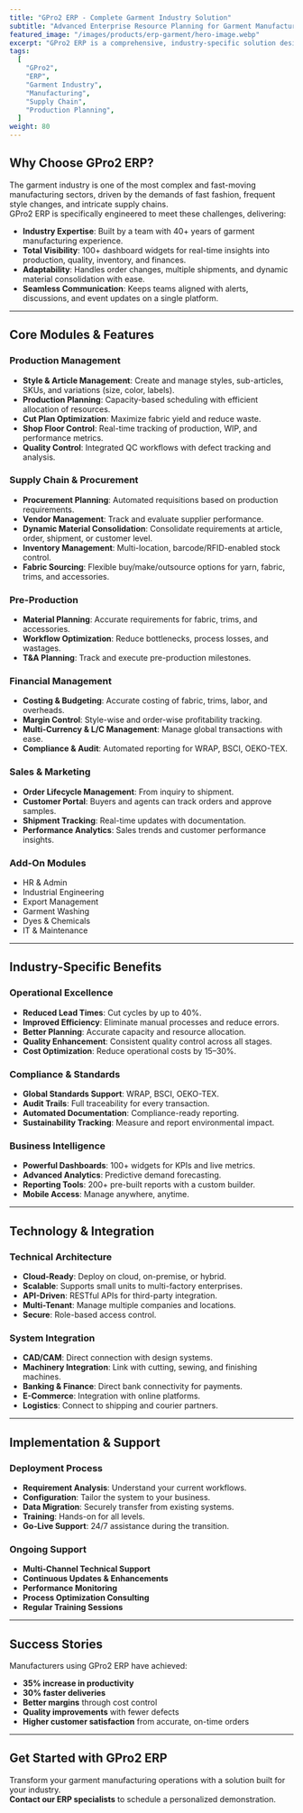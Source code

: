 ```yaml
---
title: "GPro2 ERP - Complete Garment Industry Solution"
subtitle: "Advanced Enterprise Resource Planning for Garment Manufacturing Excellence"
featured_image: "/images/products/erp-garment/hero-image.webp"
excerpt: "GPro2 ERP is a comprehensive, industry-specific solution designed exclusively for garment manufacturers, addressing every stage from design to delivery with precision, speed, and control."
tags:
  [
    "GPro2",
    "ERP",
    "Garment Industry",
    "Manufacturing",
    "Supply Chain",
    "Production Planning",
  ]
weight: 80
---
```


## Why Choose GPro2 ERP?

The garment industry is one of the most complex and fast-moving manufacturing sectors, driven by the demands of fast fashion, frequent style changes, and intricate supply chains.  
GPro2 ERP is specifically engineered to meet these challenges, delivering:

- **Industry Expertise**: Built by a team with 40+ years of garment manufacturing experience.
- **Total Visibility**: 100+ dashboard widgets for real-time insights into production, quality, inventory, and finances.
- **Adaptability**: Handles order changes, multiple shipments, and dynamic material consolidation with ease.
- **Seamless Communication**: Keeps teams aligned with alerts, discussions, and event updates on a single platform.

---

## Core Modules & Features

### Production Management
- **Style & Article Management**: Create and manage styles, sub-articles, SKUs, and variations (size, color, labels).
- **Production Planning**: Capacity-based scheduling with efficient allocation of resources.
- **Cut Plan Optimization**: Maximize fabric yield and reduce waste.
- **Shop Floor Control**: Real-time tracking of production, WIP, and performance metrics.
- **Quality Control**: Integrated QC workflows with defect tracking and analysis.

### Supply Chain & Procurement
- **Procurement Planning**: Automated requisitions based on production requirements.
- **Vendor Management**: Track and evaluate supplier performance.
- **Dynamic Material Consolidation**: Consolidate requirements at article, order, shipment, or customer level.
- **Inventory Management**: Multi-location, barcode/RFID-enabled stock control.
- **Fabric Sourcing**: Flexible buy/make/outsource options for yarn, fabric, trims, and accessories.

### Pre-Production
- **Material Planning**: Accurate requirements for fabric, trims, and accessories.
- **Workflow Optimization**: Reduce bottlenecks, process losses, and wastages.
- **T&A Planning**: Track and execute pre-production milestones.

### Financial Management
- **Costing & Budgeting**: Accurate costing of fabric, trims, labor, and overheads.
- **Margin Control**: Style-wise and order-wise profitability tracking.
- **Multi-Currency & L/C Management**: Manage global transactions with ease.
- **Compliance & Audit**: Automated reporting for WRAP, BSCI, OEKO-TEX.

### Sales & Marketing
- **Order Lifecycle Management**: From inquiry to shipment.
- **Customer Portal**: Buyers and agents can track orders and approve samples.
- **Shipment Tracking**: Real-time updates with documentation.
- **Performance Analytics**: Sales trends and customer performance insights.

### Add-On Modules
- HR & Admin
- Industrial Engineering
- Export Management
- Garment Washing
- Dyes & Chemicals
- IT & Maintenance

---

## Industry-Specific Benefits

### Operational Excellence
- **Reduced Lead Times**: Cut cycles by up to 40%.
- **Improved Efficiency**: Eliminate manual processes and reduce errors.
- **Better Planning**: Accurate capacity and resource allocation.
- **Quality Enhancement**: Consistent quality control across all stages.
- **Cost Optimization**: Reduce operational costs by 15–30%.

### Compliance & Standards
- **Global Standards Support**: WRAP, BSCI, OEKO-TEX.
- **Audit Trails**: Full traceability for every transaction.
- **Automated Documentation**: Compliance-ready reporting.
- **Sustainability Tracking**: Measure and report environmental impact.

### Business Intelligence
- **Powerful Dashboards**: 100+ widgets for KPIs and live metrics.
- **Advanced Analytics**: Predictive demand forecasting.
- **Reporting Tools**: 200+ pre-built reports with a custom builder.
- **Mobile Access**: Manage anywhere, anytime.

---

## Technology & Integration

### Technical Architecture
- **Cloud-Ready**: Deploy on cloud, on-premise, or hybrid.
- **Scalable**: Supports small units to multi-factory enterprises.
- **API-Driven**: RESTful APIs for third-party integration.
- **Multi-Tenant**: Manage multiple companies and locations.
- **Secure**: Role-based access control.

### System Integration
- **CAD/CAM**: Direct connection with design systems.
- **Machinery Integration**: Link with cutting, sewing, and finishing machines.
- **Banking & Finance**: Direct bank connectivity for payments.
- **E-Commerce**: Integration with online platforms.
- **Logistics**: Connect to shipping and courier partners.

---

## Implementation & Support

### Deployment Process
- **Requirement Analysis**: Understand your current workflows.
- **Configuration**: Tailor the system to your business.
- **Data Migration**: Securely transfer from existing systems.
- **Training**: Hands-on for all levels.
- **Go-Live Support**: 24/7 assistance during the transition.

### Ongoing Support
- **Multi-Channel Technical Support**
- **Continuous Updates & Enhancements**
- **Performance Monitoring**
- **Process Optimization Consulting**
- **Regular Training Sessions**

---

## Success Stories

Manufacturers using GPro2 ERP have achieved:
- **35% increase in productivity**
- **30% faster deliveries**
- **Better margins** through cost control
- **Quality improvements** with fewer defects
- **Higher customer satisfaction** from accurate, on-time orders

---

## Get Started with GPro2 ERP

Transform your garment manufacturing operations with a solution built for your industry.  
**Contact our ERP specialists** to schedule a personalized demonstration.
